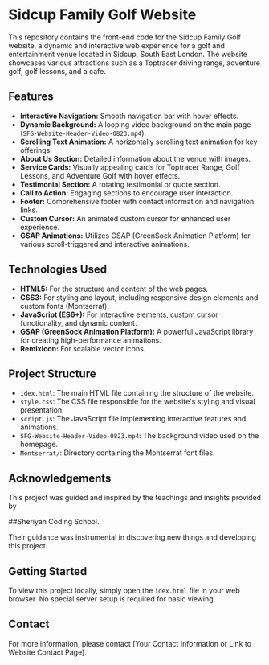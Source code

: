 # Sidcup Family Golf Website

This repository contains the front-end code for the Sidcup Family Golf website, a dynamic and interactive web experience for a golf and entertainment venue located in Sidcup, South East London. The website showcases various attractions such as a Toptracer driving range, adventure golf, golf lessons, and a cafe.

## Features

*   **Interactive Navigation:** Smooth navigation bar with hover effects.
*   **Dynamic Background:** A looping video background on the main page (`SFG-Website-Header-Video-0823.mp4`).
*   **Scrolling Text Animation:** A horizontally scrolling text animation for key offerings.
*   **About Us Section:** Detailed information about the venue with images.
*   **Service Cards:** Visually appealing cards for Toptracer Range, Golf Lessons, and Adventure Golf with hover effects.
*   **Testimonial Section:** A rotating testimonial or quote section.
*   **Call to Action:** Engaging sections to encourage user interaction.
*   **Footer:** Comprehensive footer with contact information and navigation links.
*   **Custom Cursor:** An animated custom cursor for enhanced user experience.
*   **GSAP Animations:** Utilizes GSAP (GreenSock Animation Platform) for various scroll-triggered and interactive animations.

## Technologies Used

*   **HTML5:** For the structure and content of the web pages.
*   **CSS3:** For styling and layout, including responsive design elements and custom fonts (Montserrat).
*   **JavaScript (ES6+):** For interactive elements, custom cursor functionality, and dynamic content.
*   **GSAP (GreenSock Animation Platform):** A powerful JavaScript library for creating high-performance animations.
*   **Remixicon:** For scalable vector icons.

## Project Structure

*   `idex.html`: The main HTML file containing the structure of the website.
*   `style.css`: The CSS file responsible for the website's styling and visual presentation.
*   `script.js`: The JavaScript file implementing interactive features and animations.
*   `SFG-Website-Header-Video-0823.mp4`: The background video used on the homepage.
*   `Montserrat/`: Directory containing the Montserrat font files.

## Acknowledgements

This project was guided and inspired by the teachings and insights provided by 

##Sheriyan Coding School.

 Their guidance was instrumental in discovering new things and developing this project.

## Getting Started

To view this project locally, simply open the `idex.html` file in your web browser. No special server setup is required for basic viewing.


## Contact

For more information, please contact [Your Contact Information or Link to Website Contact Page].
